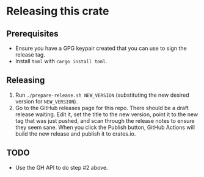 # Releasing this crate

## Prerequisites

* Ensure you have a GPG keypair created that you can use to sign the
  release tag.
* Install `toml` with `cargo install toml`.

## Releasing

1. Run `./prepare-release.sh NEW_VERSION` (substituting the new desired
   version for `NEW_VERSION`).
2. Go to the GitHub releases page for this repo.  There should be a
   draft release waiting.  Edit it, set the title to the new version,
   point it to the new tag that was just pushed, and scan through the
   release notes to ensure they seem sane.  When you click the Publish
   button, GitHub Actions will build the new release and publish it to
   crates.io.

## TODO

* Use the GH API to do step #2 above.
